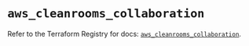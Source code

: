 # `aws_cleanrooms_collaboration`

Refer to the Terraform Registry for docs: [`aws_cleanrooms_collaboration`](https://registry.terraform.io/providers/hashicorp/aws/5.86.0/docs/resources/cleanrooms_collaboration).
